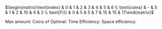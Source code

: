 $\begin{matrix}\text{index} & 0 & 1 & 2 & 3 & 4 & 5 & 6 \\ \text{coins} & - & 5 & 1 & 2 & 10 & 6 & 2 \\ \text{F()} & 0 & 5 & 5 & 7 & 15 & 15 & 17\end{matrix}$

Max amount:
Coins of Optimal:
Time Efficiency:
Space efficiency: 